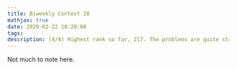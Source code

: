 ```yaml
---
title: Biweekly Contest 20
mathjax: true
date: 2020-02-22 10:29:08
tags:
description: (4/4) Highest rank so far, 217. The problems are quite straightforward. Only the third problem about sliding window takes around 15 mins.
---
```


Not much to note here.